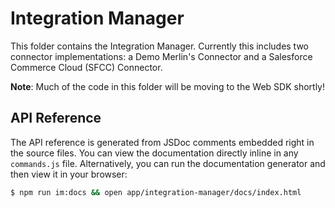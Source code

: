# Integration Manager

This folder contains the Integration Manager. Currently this includes two
connector implementations: a Demo Merlin's Connector and a Salesforce Commerce
Cloud (SFCC) Connector.

**Note**: Much of the code in this folder will be moving to the Web SDK shortly!

## API Reference

The API reference is generated from JSDoc comments embedded right in the source
files. You can view the documentation directly inline in any `commands.js` file.
Alternatively, you can run the documentation generator and then view it in your
browser:

```sh
$ npm run im:docs && open app/integration-manager/docs/index.html
```
